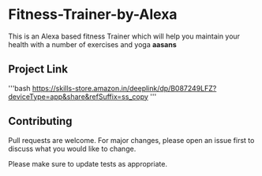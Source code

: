 # Fitness-Trainer-by-Alexa

This is an Alexa based fitness Trainer which will help you maintain your health with a number of exercises and yoga **aasans**

## Project Link

'''bash
https://skills-store.amazon.in/deeplink/dp/B087249LFZ?deviceType=app&share&refSuffix=ss_copy
'''

## Contributing
Pull requests are welcome. For major changes, please open an issue first to discuss what you would like to change.

Please make sure to update tests as appropriate.
